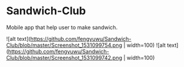 # Sandwich-Club
Mobile app that help user to make sandwich.


![alt text](https://github.com/fengyuwu/Sandwich-Club/blob/master/Screenshot_1531099754.png | width=100)
![alt text](https://github.com/fengyuwu/Sandwich-Club/blob/master/Screenshot_1531099742.png | width=100)
